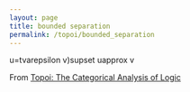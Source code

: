```yaml
---
layout: page
title: bounded separation
permalink: /topoi/bounded_separation
---
```

u=tvarepsilon v)supset uapprox v


From [Topoi: The Categorical Analysis of Logic](https://mathgloss.github.io/MathGloss/topoi.html)